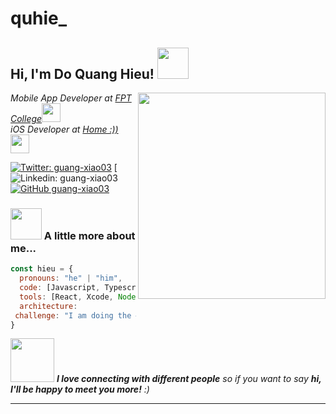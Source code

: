 # quhie_
<h2> Hi, I'm Do Quang Hieu! <img src="https://media.giphy.com/media/mGcNjsfWAjY5AEZNw6/giphy.gif" width="50"></h2>
<img align='right' src="https://i.makeagif.com/media/3-03-2021/cKq5TQ.gif" width="300" height="330">
<p><em>Mobile App Developer at <a href="http://www.unb.br">FPT College</a><img src="https://media.giphy.com/media/fYSnHlufseco8Fh93Z/giphy.gif" width="30"></br>iOS Developer at <a href="https://www.thoughtworks.com">Home :))</a><img src="https://media.giphy.com/media/WUlplcMpOCEmTGBtBW/giphy.gif" width="30"> 
</em></p>

[![Twitter: guang-xiao03](https://img.shields.io/twitter/follow/ThaiiBraga?style=social)](https://twitter.com/ThaiiBraga)
[![Linkedin: guang-xiao03](https://img.shields.io/badge/-guangxiao-blue?style=flat-square&logo=Linkedin&logoColor=white&link=https://www.linkedin.com/in/hieu2003dev/)
[![GitHub guang-xiao03](https://img.shields.io/github/followers/guang-xiao03?label=follow&style=social)](https://github.com/guang-xiao03)


### <img src="https://media.giphy.com/media/VgCDAzcKvsR6OM0uWg/giphy.gif" width="50"> A little more about me...  

```javascript
const hieu = {
  pronouns: "he" | "him",
  code: [Javascript, Typescript, HTML, CSS, Swift, Flutter, Java],
  tools: [React, Xcode, Node, WebStom, Android Studio, Visual Studio Code],
  architecture: 
 challenge: "I am doing the #100DaysOfCode challenge focused on react and typescript"
}
```

<img src="https://media.giphy.com/media/LnQjpWaON8nhr21vNW/giphy.gif" width="70"> <em><b>I love connecting with different people</b> so if you want to say <b>hi, I'll be happy to meet you more!</b> :)</em>

---
